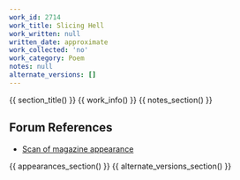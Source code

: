 ```yaml
---
work_id: 2714
work_title: Slicing Hell
work_written: null
written_date: approximate
work_collected: 'no'
work_category: Poem
notes: null
alternate_versions: []
---
```


{{ section_title() }}
{{ work_info() }}
{{ notes_section() }}
## Forum References
- [Scan of magazine appearance](https://bukowskiforum.com/threads/slicing-hell-wormwood-review-no-120-1990.12808/)

{{ appearances_section() }}
{{ alternate_versions_section() }}